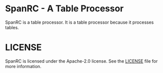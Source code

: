 # SpanRC - A Table Processor

SpanRC is a table processor. It is a table processor because it processes tables.

# LICENSE

SpanRC is licensed under the Apache-2.0 license. See the [LICENSE](LICENSE) file for more information.
